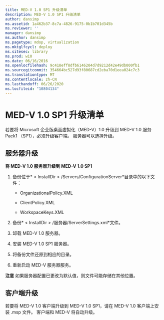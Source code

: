 ```yaml
---
title: MED-V 1.0 SP1 升级清单
description: MED-V 1.0 SP1 升级清单
author: dansimp
ms.assetid: 1a462b37-8c7a-4826-9175-0b1b701d345b
ms.reviewer: ''
manager: dansimp
ms.author: dansimp
ms.pagetype: mdop, virtualization
ms.mktglfcycl: deploy
ms.sitesec: library
ms.prod: w10
ms.date: 06/16/2016
ms.openlocfilehash: 9c418eff8dfb6146204d7d9212d42e49db000fb1
ms.sourcegitcommit: 354664bc527d93f80687cd2eba70d1eea024c7c3
ms.translationtype: MT
ms.contentlocale: zh-CN
ms.lasthandoff: 06/26/2020
ms.locfileid: "10804134"
---
```

# MED-V 1.0 SP1 升级清单


若要将 Microsoft 企业版桌面虚拟化（MED-V）1.0 升级到 MED-V 1.0 服务 Pack1 （SP1），必须升级客户端。 服务器可以选择升级。

## 服务器升级


**将 MED-V 1.0 服务器升级到 MED-V 1.0 SP1**

1.  备份位于* &lt; InstallDir &gt; /Servers/ConfigurationServer*目录中的以下文件：

    -   OrganizationalPolicy.XML

    -   ClientPolicy.XML

    -   WorkspaceKeys.XML

2.  备份* &lt; InstallDir &gt; /服务器/ServerSettings.xml*文件。

3.  卸载 MED-V 1.0 服务器。

4.  安装 MED-V 1.0 SP1 服务器。

5.  将备份文件还原到相应的目录。

6.  重新启动 MED-V 服务器服务。

**注意** 如果服务器配置已更改为默认值，则文件可能存储在其他位置。

 

## 客户端升级


若要将 MED-V 1.0 客户端升级到 MED-V 1.0 SP1，请在 MED-V 1.0 客户端上安装 .msp 文件。 客户端和 MED-V 将自动升级。

 

 





